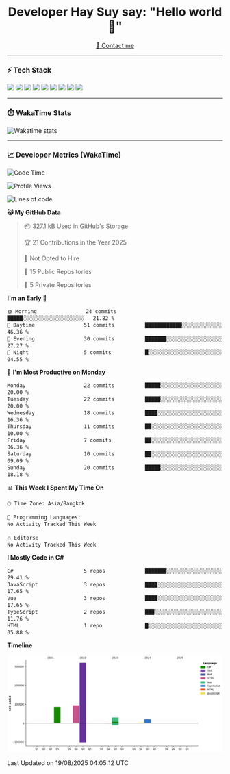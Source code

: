 <h1 align="center">Developer Hay Suy say: "Hello world 👋"</h1>

<p align="center">
  <a href="quoclam4a@gmail.com">📧 Contact me</a>
</p>

---

### ⚡ Tech Stack

<p>
  <img src="https://img.shields.io/badge/TypeScript-3178C6?logo=typescript&logoColor=fff&style=for-the-badge"/>
  <img src="https://img.shields.io/badge/JavaScript-F7DF1E?logo=javascript&logoColor=000&style=for-the-badge"/>
  <img src="https://img.shields.io/badge/Node.js-43853D?logo=node.js&logoColor=fff&style=for-the-badge"/>
  <img src="https://img.shields.io/badge/Vue.js-35495E?logo=vue.js&logoColor=4FC08D&style=for-the-badge"/>
  <img src="https://img.shields.io/badge/React-20232A?logo=react&logoColor=61DAFB&style=for-the-badge"/>
  <img src="https://img.shields.io/badge/PHP-777BB4?logo=php&logoColor=fff&style=for-the-badge"/>
  <img src="https://img.shields.io/badge/MySQL-005C84?logo=mysql&logoColor=fff&style=for-the-badge"/>
  <img src="https://img.shields.io/badge/PostgreSQL-316192?logo=postgresql&logoColor=fff&style=for-the-badge"/>
  <img src="https://img.shields.io/badge/Docker-2496ED?logo=docker&logoColor=fff&style=for-the-badge"/>
</p>

---

### ⏱️ WakaTime Stats

![Wakatime stats](https://github-readme-stats.vercel.app/api/wakatime?username=DeveloperHaySuy&layout=compact&theme=dark)

---

### 📈 Developer Metrics (WakaTime)

<!--START_SECTION:waka-->
![Code Time](http://img.shields.io/badge/Code%20Time-572%20hrs%2022%20mins-blue)

![Profile Views](http://img.shields.io/badge/Profile%20Views-0-blue)

![Lines of code](https://img.shields.io/badge/From%20Hello%20World%20I%27ve%20Written-553.4%20thousand%20lines%20of%20code-blue)

**🐱 My GitHub Data** 

> 📦 327.1 kB Used in GitHub's Storage 
 > 
> 🏆 21 Contributions in the Year 2025
 > 
> 🚫 Not Opted to Hire
 > 
> 📜 15 Public Repositories 
 > 
> 🔑 5 Private Repositories 
 > 
**I'm an Early 🐤** 

```text
🌞 Morning                24 commits          █████░░░░░░░░░░░░░░░░░░░░   21.82 % 
🌆 Daytime                51 commits          ████████████░░░░░░░░░░░░░   46.36 % 
🌃 Evening                30 commits          ███████░░░░░░░░░░░░░░░░░░   27.27 % 
🌙 Night                  5 commits           █░░░░░░░░░░░░░░░░░░░░░░░░   04.55 % 
```
📅 **I'm Most Productive on Monday** 

```text
Monday                   22 commits          █████░░░░░░░░░░░░░░░░░░░░   20.00 % 
Tuesday                  22 commits          █████░░░░░░░░░░░░░░░░░░░░   20.00 % 
Wednesday                18 commits          ████░░░░░░░░░░░░░░░░░░░░░   16.36 % 
Thursday                 11 commits          ██░░░░░░░░░░░░░░░░░░░░░░░   10.00 % 
Friday                   7 commits           ██░░░░░░░░░░░░░░░░░░░░░░░   06.36 % 
Saturday                 10 commits          ██░░░░░░░░░░░░░░░░░░░░░░░   09.09 % 
Sunday                   20 commits          █████░░░░░░░░░░░░░░░░░░░░   18.18 % 
```


📊 **This Week I Spent My Time On** 

```text
🕑︎ Time Zone: Asia/Bangkok

💬 Programming Languages: 
No Activity Tracked This Week

🔥 Editors: 
No Activity Tracked This Week
```

**I Mostly Code in C#** 

```text
C#                       5 repos             ███████░░░░░░░░░░░░░░░░░░   29.41 % 
JavaScript               3 repos             ████░░░░░░░░░░░░░░░░░░░░░   17.65 % 
Vue                      3 repos             ████░░░░░░░░░░░░░░░░░░░░░   17.65 % 
TypeScript               2 repos             ███░░░░░░░░░░░░░░░░░░░░░░   11.76 % 
HTML                     1 repo              █░░░░░░░░░░░░░░░░░░░░░░░░   05.88 % 
```



**Timeline**

![Lines of Code chart](https://raw.githubusercontent.com/QuocLam98/QuocLam98/main/assets/bar_graph.png)


 Last Updated on 19/08/2025 04:05:12 UTC
<!--END_SECTION:waka-->
